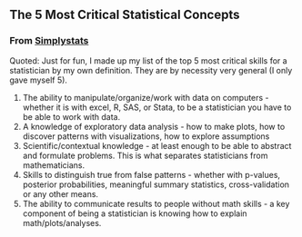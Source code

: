 ## The 5 Most Critical Statistical Concepts<br>
### From [Simplystats](https://simplystatistics.tumblr.com/post/12076163379/the-5-most-critical-statistical-concepts)
 Quoted: Just for fun, I made up my list of the top 5 most critical skills for a statistician by my own definition. They are by necessity very general (I only gave myself 5).<br> 
1. The ability to manipulate/organize/work with data on computers - whether it is with excel, R, SAS, or Stata, to be a statistician you have to be able to work with data. 
2. A knowledge of exploratory data analysis - how to make plots, how to discover patterns with visualizations, how to explore assumptions
3. Scientific/contextual knowledge - at least enough to be able to abstract and formulate problems. This is what separates statisticians from mathematicians. 
4. Skills to distinguish true from false patterns - whether with p-values, posterior probabilities, meaningful summary statistics, cross-validation or any other means. 
5. The ability to communicate results to people without math skills - a key component of being a statistician is knowing how to explain math/plots/analyses.
